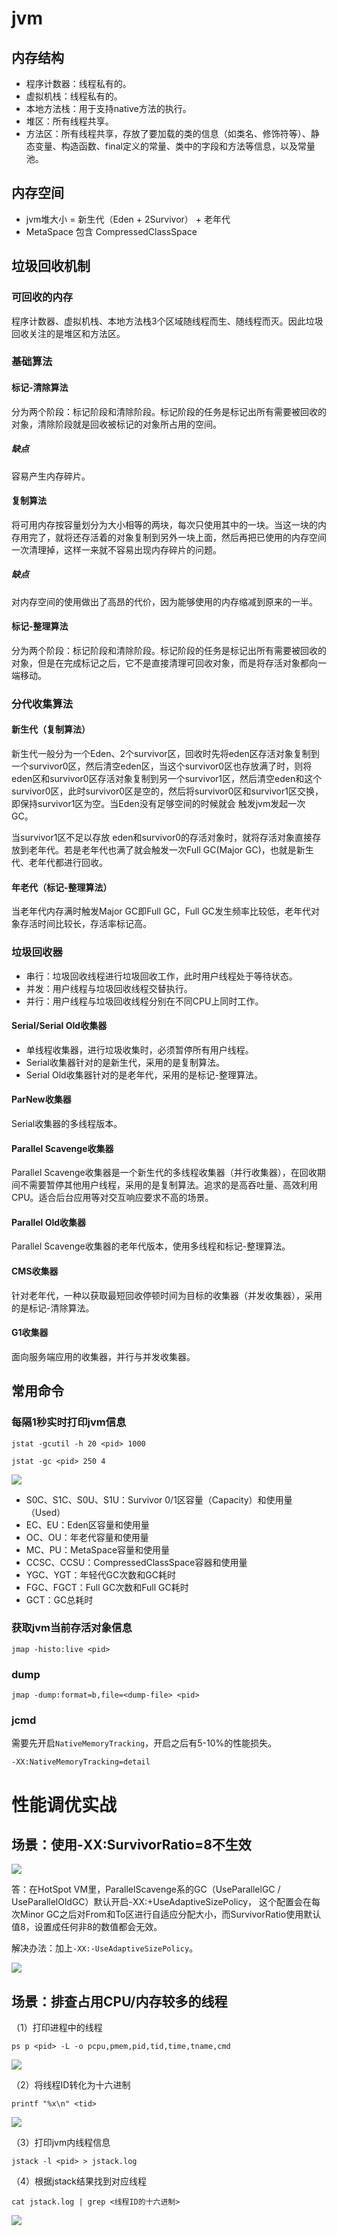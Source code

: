# jvm

## 内存结构

+ 程序计数器：线程私有的。
+ 虚拟机栈：线程私有的。
+ 本地方法栈：用于支持native方法的执行。
+ 堆区：所有线程共享。
+ 方法区：所有线程共享，存放了要加载的类的信息（如类名、修饰符等）、静态变量、构造函数、final定义的常量、类中的字段和方法等信息，以及常量池。

## 内存空间

+ jvm堆大小 = 新生代（Eden + 2Survivor） + 老年代
+ MetaSpace 包含 CompressedClassSpace

## 垃圾回收机制

### 可回收的内存

程序计数器、虚拟机栈、本地方法栈3个区域随线程而生、随线程而灭。因此垃圾回收关注的是堆区和方法区。

### 基础算法

#### 标记-清除算法

分为两个阶段：标记阶段和清除阶段。标记阶段的任务是标记出所有需要被回收的对象，清除阶段就是回收被标记的对象所占用的空间。

##### 缺点

容易产生内存碎片。

#### 复制算法

将可用内存按容量划分为大小相等的两块，每次只使用其中的一块。当这一块的内存用完了，就将还存活着的对象复制到另外一块上面，然后再把已使用的内存空间一次清理掉，这样一来就不容易出现内存碎片的问题。

##### 缺点

对内存空间的使用做出了高昂的代价，因为能够使用的内存缩减到原来的一半。

#### 标记-整理算法

分为两个阶段：标记阶段和清除阶段。标记阶段的任务是标记出所有需要被回收的对象，但是在完成标记之后，它不是直接清理可回收对象，而是将存活对象都向一端移动。

### 分代收集算法

#### 新生代（复制算法）

新生代一般分为一个Eden、2个survivor区，回收时先将eden区存活对象复制到一个survivor0区，然后清空eden区，当这个survivor0区也存放满了时，则将eden区和survivor0区存活对象复制到另一个survivor1区，然后清空eden和这个survivor0区，此时survivor0区是空的，然后将survivor0区和survivor1区交换，即保持survivor1区为空。当Eden没有足够空间的时候就会 触发jvm发起一次GC。

当survivor1区不足以存放 eden和survivor0的存活对象时，就将存活对象直接存放到老年代。若是老年代也满了就会触发一次Full GC(Major GC)，也就是新生代、老年代都进行回收。

#### 年老代（标记-整理算法）

当老年代内存满时触发Major GC即Full GC，Full GC发生频率比较低，老年代对象存活时间比较长，存活率标记高。

### 垃圾回收器

+ 串行：垃圾回收线程进行垃圾回收工作，此时用户线程处于等待状态。
+ 并发：用户线程与垃圾回收线程交替执行。
+ 并行：用户线程与垃圾回收线程分别在不同CPU上同时工作。

#### Serial/Serial Old收集器

+ 单线程收集器，进行垃圾收集时，必须暂停所有用户线程。
+ Serial收集器针对的是新生代，采用的是复制算法。
+ Serial Old收集器针对的是老年代，采用的是标记-整理算法。

#### ParNew收集器

Serial收集器的多线程版本。

#### Parallel Scavenge收集器

Parallel Scavenge收集器是一个新生代的多线程收集器（并行收集器），在回收期间不需要暂停其他用户线程，采用的是复制算法。追求的是高吞吐量、高效利用CPU。适合后台应用等对交互响应要求不高的场景。

#### Parallel Old收集器

Parallel Scavenge收集器的老年代版本，使用多线程和标记-整理算法。

#### CMS收集器

针对老年代，一种以获取最短回收停顿时间为目标的收集器（并发收集器），采用的是标记-清除算法。

#### G1收集器

面向服务端应用的收集器，并行与并发收集器。

## 常用命令

### 每隔1秒实时打印jvm信息

```
jstat -gcutil -h 20 <pid> 1000
```

```
jstat -gc <pid> 250 4
```

![](images/jstat-example01.png)

+ S0C、S1C、S0U、S1U：Survivor 0/1区容量（Capacity）和使用量（Used）
+ EC、EU：Eden区容量和使用量
+ OC、OU：年老代容量和使用量
+ MC、PU：MetaSpace容量和使用量
+ CCSC、CCSU：CompressedClassSpace容器和使用量
+ YGC、YGT：年轻代GC次数和GC耗时
+ FGC、FGCT：Full GC次数和Full GC耗时
+ GCT：GC总耗时

### 获取jvm当前存活对象信息

```
jmap -histo:live <pid>
```

### dump

```
jmap -dump:format=b,file=<dump-file> <pid>
```

### jcmd

需要先开启`NativeMemoryTracking`，开启之后有5-10%的性能损失。

```
-XX:NativeMemoryTracking=detail
```

# 性能调优实战

## 场景：使用-XX:SurvivorRatio=8不生效

![](images/jvm-adjust01.png)

答：在HotSpot VM里，ParallelScavenge系的GC（UseParallelGC / UseParallelOldGC）默认开启-XX:+UseAdaptiveSizePolicy， 这个配置会在每次Minor GC之后对From和To区进行自适应分配大小，而SurvivorRatio使用默认值8，设置成任何非8的数值都会无效。

解决办法：加上`-XX:-UseAdaptiveSizePolicy`。

![](images/jvm-adjust02.png)

## 场景：排查占用CPU/内存较多的线程

（1）打印进程中的线程

```
ps p <pid> -L -o pcpu,pmem,pid,tid,time,tname,cmd
```

![](images/jvm-adjust03.png)

（2）将线程ID转化为十六进制

```
printf "%x\n" <tid>
```

![](images/jvm-adjust04.png)

（3）打印jvm内线程信息

```
jstack -l <pid> > jstack.log
```

（4）根据jstack结果找到对应线程

```
cat jstack.log | grep <线程ID的十六进制>
```

![](images/jvm-adjust05.png)